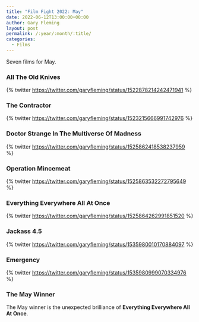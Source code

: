 ```yaml
---
title: "Film Fight 2022: May"
date: 2022-06-12T13:00:00+00:00
author: Gary Fleming
layout: post
permalink: /:year/:month/:title/
categories:
  - Films
---
```


Seven films for May.

### All The Old Knives

{% twitter https://twitter.com/garyfleming/status/1522878214242471941 %}

### The Contractor

{% twitter https://twitter.com/garyfleming/status/1523215666991742976 %}

### Doctor Strange In The Multiverse Of Madness

{% twitter https://twitter.com/garyfleming/status/1525862418538237959 %}

### Operation Mincemeat

{% twitter https://twitter.com/garyfleming/status/1525863532272795649 %}

### Everything Everywhere All At Once

{% twitter https://twitter.com/garyfleming/status/1525864262991851520 %}

### Jackass 4.5

{% twitter https://twitter.com/garyfleming/status/1535980010170884097 %}

### Emergency

{% twitter https://twitter.com/garyfleming/status/1535980999070334976 %}


### The May Winner

The May winner is the unexpected brilliance of **Everything Everywhere All At Once**.
